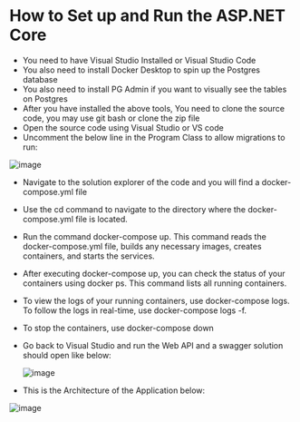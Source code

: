# How to Set up and Run the ASP.NET Core 
 - You need to have Visual Studio Installed or Visual Studio Code
 - You also need to install Docker Desktop to spin up the Postgres database
 - You also need to install PG Admin if you want to visually see the tables on Postgres
 - After you have installed the above tools, You need to clone the source code, you may use git bash or clone the zip file
 - Open the source code using Visual Studio or VS code
 - Uncomment the below line in the Program Class to allow migrations to run:
   
![image](https://github.com/user-attachments/assets/e7f24e53-f6a4-42b1-9b18-6db08ffcc374)

 - Navigate to the solution explorer of the code and you will find a docker-compose.yml file
 - Use the cd command to navigate to the directory where the docker-compose.yml file is located.
-  Run the command docker-compose up. This command reads the docker-compose.yml file, builds any necessary images, creates containers, and starts the services.
-  After executing docker-compose up, you can check the status of your containers using docker ps. This command lists all running containers. 
- To view the logs of your running containers, use docker-compose logs. To follow the logs in real-time, use docker-compose logs -f. 
- To stop the containers, use docker-compose down
- Go back to Visual Studio and run the Web API and a swagger solution should open like below:

  ![image](https://github.com/user-attachments/assets/7fde6477-5fc5-41e4-9a09-2f9cd1f1e3b8)
  
 - This is the Architecture of the Application below: 

![image](https://github.com/user-attachments/assets/41f1b751-f231-46fb-b6f1-8dc00006fec2)

